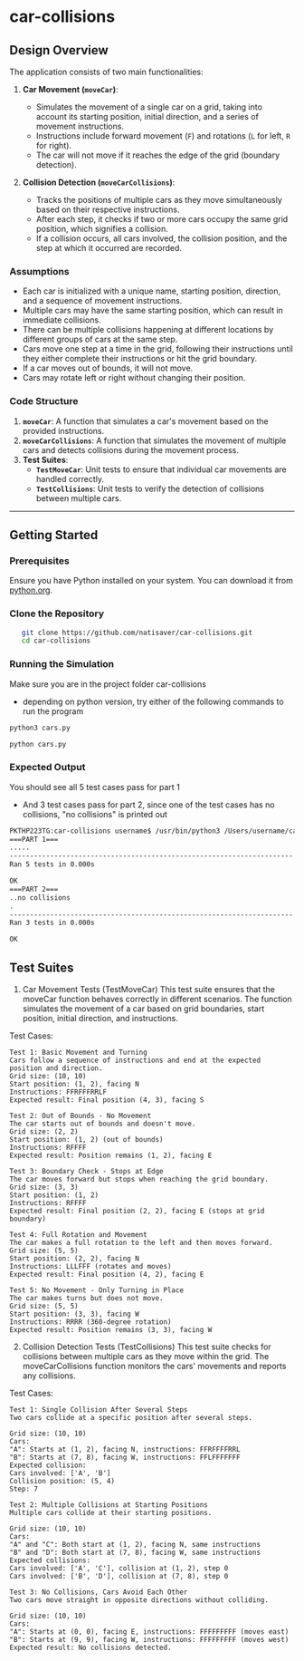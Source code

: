 # car-collisions

## Design Overview

The application consists of two main functionalities:
1. **Car Movement (`moveCar`)**:
   - Simulates the movement of a single car on a grid, taking into account its starting position, initial direction, and a series of movement instructions.
   - Instructions include forward movement (`F`) and rotations (`L` for left, `R` for right).
   - The car will not move if it reaches the edge of the grid (boundary detection).

2. **Collision Detection (`moveCarCollisions`)**:
   - Tracks the positions of multiple cars as they move simultaneously based on their respective instructions.
   - After each step, it checks if two or more cars occupy the same grid position, which signifies a collision.
   - If a collision occurs, all cars involved, the collision position, and the step at which it occurred are recorded.

### Assumptions
- Each car is initialized with a unique name, starting position, direction, and a sequence of movement instructions.
- Multiple cars may have the same starting position, which can result in immediate collisions.
- There can be multiple collisions happening at different locations by different groups of cars at the same step.
- Cars move one step at a time in the grid, following their instructions until they either complete their instructions or hit the grid boundary.
- If a car moves out of bounds, it will not move.
- Cars may rotate left or right without changing their position.

  
### Code Structure
1. **`moveCar`**: A function that simulates a car's movement based on the provided instructions.
2. **`moveCarCollisions`**: A function that simulates the movement of multiple cars and detects collisions during the movement process.
3. **Test Suites**:
   - **`TestMoveCar`**: Unit tests to ensure that individual car movements are handled correctly.
   - **`TestCollisions`**: Unit tests to verify the detection of collisions between multiple cars.

---

## Getting Started

### Prerequisites
Ensure you have Python installed on your system. You can download it from [python.org](https://www.python.org/downloads/).

### Clone the Repository
```bash
   git clone https://github.com/natisaver/car-collisions.git
   cd car-collisions
```

### Running the Simulation
Make sure you are in the project folder car-collisions
- depending on python version, try either of the following commands to run the program
```bash
python3 cars.py
```

```bash
python cars.py
```

### Expected Output
You should see all 5 test cases pass for part 1
- And 3 test cases pass for part 2, since one of the test cases has no collisions, "no collisions" is printed out
```bash
PKTHP223TG:car-collisions username$ /usr/bin/python3 /Users/username/car-collisions/cars.py
===PART 1===
.....
----------------------------------------------------------------------
Ran 5 tests in 0.000s

OK
===PART 2===
..no collisions
.
----------------------------------------------------------------------
Ran 3 tests in 0.000s

OK
```

## Test Suites
1. Car Movement Tests (TestMoveCar)
This test suite ensures that the moveCar function behaves correctly in different scenarios. The function simulates the movement of a car based on grid boundaries, start position, initial direction, and instructions.

Test Cases:
```
Test 1: Basic Movement and Turning
Cars follow a sequence of instructions and end at the expected position and direction.
Grid size: (10, 10)
Start position: (1, 2), facing N
Instructions: FFRFFFRRLF
Expected result: Final position (4, 3), facing S

Test 2: Out of Bounds - No Movement
The car starts out of bounds and doesn't move.
Grid size: (2, 2)
Start position: (1, 2) (out of bounds)
Instructions: RFFFF
Expected result: Position remains (1, 2), facing E

Test 3: Boundary Check - Stops at Edge
The car moves forward but stops when reaching the grid boundary.
Grid size: (3, 3)
Start position: (1, 2)
Instructions: RFFFF
Expected result: Final position (2, 2), facing E (stops at grid boundary)

Test 4: Full Rotation and Movement
The car makes a full rotation to the left and then moves forward.
Grid size: (5, 5)
Start position: (2, 2), facing N
Instructions: LLLFFF (rotates and moves)
Expected result: Final position (4, 2), facing E

Test 5: No Movement - Only Turning in Place
The car makes turns but does not move.
Grid size: (5, 5)
Start position: (3, 3), facing W
Instructions: RRRR (360-degree rotation)
Expected result: Position remains (3, 3), facing W
```

2. Collision Detection Tests (TestCollisions)
This test suite checks for collisions between multiple cars as they move within the grid. The moveCarCollisions function monitors the cars' movements and reports any collisions.

Test Cases:
```
Test 1: Single Collision After Several Steps
Two cars collide at a specific position after several steps.

Grid size: (10, 10)
Cars:
"A": Starts at (1, 2), facing N, instructions: FFRFFFFRRL
"B": Starts at (7, 8), facing W, instructions: FFLFFFFFFF
Expected collision:
Cars involved: ['A', 'B']
Collision position: (5, 4)
Step: 7

Test 2: Multiple Collisions at Starting Positions
Multiple cars collide at their starting positions.

Grid size: (10, 10)
Cars:
"A" and "C": Both start at (1, 2), facing N, same instructions
"B" and "D": Both start at (7, 8), facing W, same instructions
Expected collisions:
Cars involved: ['A', 'C'], collision at (1, 2), step 0
Cars involved: ['B', 'D'], collision at (7, 8), step 0

Test 3: No Collisions, Cars Avoid Each Other
Two cars move straight in opposite directions without colliding.

Grid size: (10, 10)
Cars:
"A": Starts at (0, 0), facing E, instructions: FFFFFFFFF (moves east)
"B": Starts at (9, 9), facing W, instructions: FFFFFFFFF (moves west)
Expected result: No collisions detected.

```
